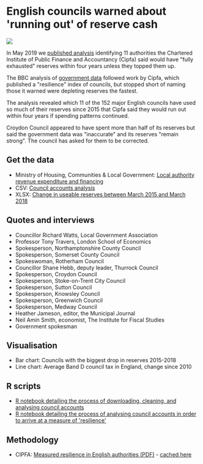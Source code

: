 # English councils warned about 'running out' of reserve cash

![](https://ichef.bbci.co.uk/news/624/cpsprodpb/CA72/production/_107062815_changeinreserves-nc.png)

In May 2019 we [published analysis](https://www.bbc.co.uk/news/uk-england-48280272) identifying 11 authorities the Chartered Institute of Public Finance and Accountancy (Cipfa) said would have "fully exhausted" reserves within four years unless they topped them up.

The BBC analysis of [government data](https://www.gov.uk/government/collections/local-authority-revenue-expenditure-and-financing) followed work by Cipfa, which published a "resilience" index of councils, but stopped short of naming those it warned were depleting reserves the fastest.

The analysis revealed which 11 of the 152 major English councils have used so much of their reserves since 2015 that Cipfa said they would run out within four years if spending patterns continued.

Croydon Council appeared to have spent more than half of its reserves but said the government data was "inaccurate" and its reserves "remain strong". The council has asked for them to be corrected.

## Get the data 

* Ministry of Housing, Communities & Local Government: [Local authority revenue expenditure and financing](https://www.gov.uk/government/collections/local-authority-revenue-expenditure-and-financing)
* CSV: [Council accounts analysis](https://github.com/BBC-Data-Unit/council-reserves/blob/master/councilaccountsanalysis.csv)
* XLSX: [Change in useable reserves between March 2015 and March 2018](https://github.com/BBC-Data-Unit/council-reserves/blob/master/reserveschangeshare.xlsx)

## Quotes and interviews

* Councillor Richard Watts, Local Government Association
* Professor Tony Travers, London School of Economics
* Spokesperson, Northamptonshire County Council
* Spokesperson, Somerset County Council
* Spokeswoman, Rotherham Council
* Councillor Shane Hebb, deputy leader, Thurrock Council
* Spokesperson, Croydon Council
* Spokesperson, Stoke-on-Trent City Council
* Spokesperson, Sutton Council
* Spokesperson, Knowsley Council
* Spokesperson, Greenwich Council
* Spokesperson, Medway Council
* Heather Jameson, editor, the Municipal Journal
* Neil Amin Smith, economist, The Institute for Fiscal Studies
* Government spokesman

## Visualisation

* Bar chart: Councils with the biggest drop in reserves 2015-2018
* Line chart: Average Band D council tax in England, change since 2010

## R scripts

* [R notebook detailing the process of downloading, cleaning, and analysing council accounts](https://github.com/BBC-Data-Unit/council-reserves/blob/master/3estimate_vs_spend.Rmd)
* [R notebook detailing the process of analysing council accounts in order to arrive at a measure of 'resilience'](https://github.com/BBC-Data-Unit/council-reserves/blob/master/4resiliencetest.Rmd)

## Methodology

* CIPFA: [Measured resilience in English authorities (PDF)](https://www.cipfa.org/policy-and-guidance/reports/measured-resilience-in-english-authorities) - [cached here](https://github.com/BBC-Data-Unit/council-reserves/blob/master/CIPFA_methodology.pdf)
